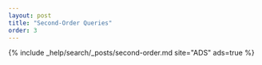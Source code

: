 ```yaml
---
layout: post
title: "Second-Order Queries"
order: 3
---
```


{% include _help/search/_posts/second-order.md site="ADS" ads=true %}
